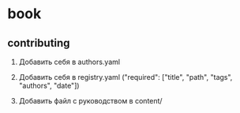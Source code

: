 # book

## contributing

1. Добавить себя в authors.yaml

2. Добавить себя в registry.yaml ("required": ["title", "path", "tags", "authors", "date"])

3. Добавить файл с руководством в content/